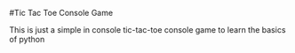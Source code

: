 #Tic Tac Toe Console Game

This is just a simple in console tic-tac-toe console game to learn the basics of python